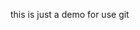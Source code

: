 this is just a demo for use git
<!-- git init
git status
git commit

git log
git show
git diff

working dir
staring eara
Repoinstory

git checkout --file
git reset

git checkout -b branch (branching)
git checkout branch
git merge 
a <==b
a merge b

git reset --soft idcommit
git reset --mixed idcommit
git reset --hard idcommit

git revert idcommit

git branch -D name branch (deleting brand)
gitignore bỏ qua commit cho file
chalk (create color)
luu id de push github
git config --global credential.helper "cache --timeout=18000" 
google"gnom-keyring" "git ssh" -->